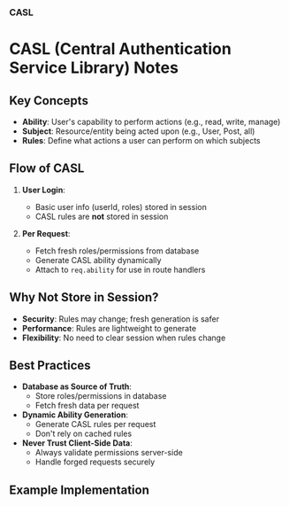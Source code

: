 
### CASL 

# CASL (Central Authentication Service Library) Notes

## Key Concepts
- **Ability**: User's capability to perform actions (e.g., read, write, manage)
- **Subject**: Resource/entity being acted upon (e.g., User, Post, all)
- **Rules**: Define what actions a user can perform on which subjects

## Flow of CASL
1. **User Login**:
   - Basic user info (userId, roles) stored in session
   - CASL rules are **not** stored in session

2. **Per Request**:
   - Fetch fresh roles/permissions from database
   - Generate CASL ability dynamically
   - Attach to `req.ability` for use in route handlers

## Why Not Store in Session?
- **Security**: Rules may change; fresh generation is safer
- **Performance**: Rules are lightweight to generate
- **Flexibility**: No need to clear session when rules change

## Best Practices
- **Database as Source of Truth**:
  - Store roles/permissions in database
  - Fetch fresh data per request
- **Dynamic Ability Generation**:
  - Generate CASL rules per request
  - Don't rely on cached rules
- **Never Trust Client-Side Data**:
  - Always validate permissions server-side
  - Handle forged requests securely

## Example Implementation